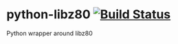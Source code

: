 python-libz80 [![Build Status](https://travis-ci.org/mattjeffery/python-libz80.png?branch=master)](https://travis-ci.org/mattjeffery/python-libz80)
=============

Python wrapper around libz80
